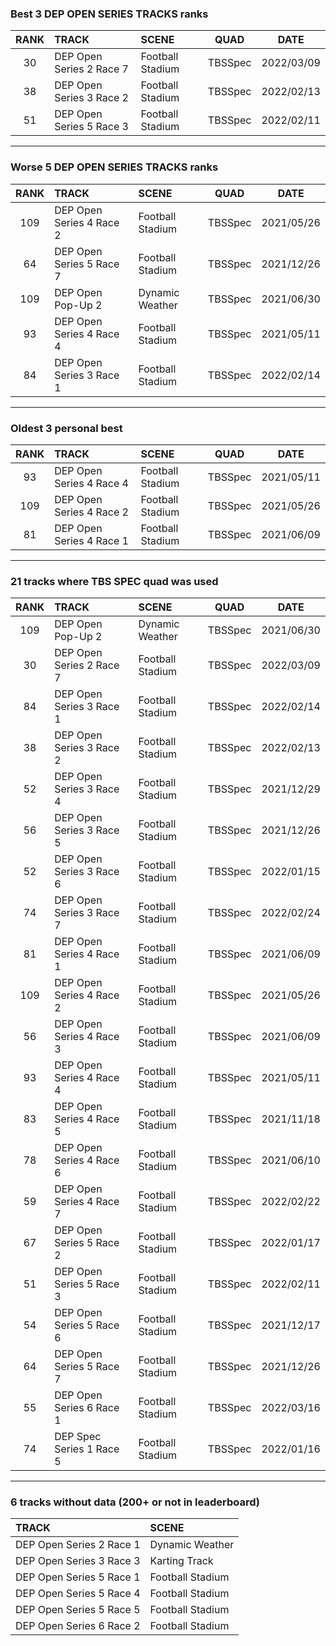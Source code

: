### Best 3 DEP OPEN SERIES TRACKS ranks
|RANK|TRACK|SCENE|QUAD|DATE|
|:---:|:---|:---|:---:|:---:|
|30|DEP Open Series 2 Race 7|Football Stadium|TBSSpec|2022/03/09|
|38|DEP Open Series 3 Race 2|Football Stadium|TBSSpec|2022/02/13|
|51|DEP Open Series 5 Race 3|Football Stadium|TBSSpec|2022/02/11|
---
### Worse 5 DEP OPEN SERIES TRACKS ranks
|RANK|TRACK|SCENE|QUAD|DATE|
|:---:|:---|:---|:---:|:---:|
|109|DEP Open Series 4 Race 2|Football Stadium|TBSSpec|2021/05/26|
|64|DEP Open Series 5 Race 7|Football Stadium|TBSSpec|2021/12/26|
|109|DEP Open Pop-Up 2|Dynamic Weather|TBSSpec|2021/06/30|
|93|DEP Open Series 4 Race 4|Football Stadium|TBSSpec|2021/05/11|
|84|DEP Open Series 3 Race 1|Football Stadium|TBSSpec|2022/02/14|
---
### Oldest 3 personal best
|RANK|TRACK|SCENE|QUAD|DATE|
|:---:|:---|:---|:---:|:---:|
|93|DEP Open Series 4 Race 4|Football Stadium|TBSSpec|2021/05/11|
|109|DEP Open Series 4 Race 2|Football Stadium|TBSSpec|2021/05/26|
|81|DEP Open Series 4 Race 1|Football Stadium|TBSSpec|2021/06/09|
---
### 21 tracks where TBS SPEC quad was used
|RANK|TRACK|SCENE|QUAD|DATE|
|:---:|:---|:---|:---:|:---:|
|109|DEP Open Pop-Up 2|Dynamic Weather|TBSSpec|2021/06/30|
|30|DEP Open Series 2 Race 7|Football Stadium|TBSSpec|2022/03/09|
|84|DEP Open Series 3 Race 1|Football Stadium|TBSSpec|2022/02/14|
|38|DEP Open Series 3 Race 2|Football Stadium|TBSSpec|2022/02/13|
|52|DEP Open Series 3 Race 4|Football Stadium|TBSSpec|2021/12/29|
|56|DEP Open Series 3 Race 5|Football Stadium|TBSSpec|2021/12/26|
|52|DEP Open Series 3 Race 6|Football Stadium|TBSSpec|2022/01/15|
|74|DEP Open Series 3 Race 7|Football Stadium|TBSSpec|2022/02/24|
|81|DEP Open Series 4 Race 1|Football Stadium|TBSSpec|2021/06/09|
|109|DEP Open Series 4 Race 2|Football Stadium|TBSSpec|2021/05/26|
|56|DEP Open Series 4 Race 3|Football Stadium|TBSSpec|2021/06/09|
|93|DEP Open Series 4 Race 4|Football Stadium|TBSSpec|2021/05/11|
|83|DEP Open Series 4 Race 5|Football Stadium|TBSSpec|2021/11/18|
|78|DEP Open Series 4 Race 6|Football Stadium|TBSSpec|2021/06/10|
|59|DEP Open Series 4 Race 7|Football Stadium|TBSSpec|2022/02/22|
|67|DEP Open Series 5 Race 2|Football Stadium|TBSSpec|2022/01/17|
|51|DEP Open Series 5 Race 3|Football Stadium|TBSSpec|2022/02/11|
|54|DEP Open Series 5 Race 6|Football Stadium|TBSSpec|2021/12/17|
|64|DEP Open Series 5 Race 7|Football Stadium|TBSSpec|2021/12/26|
|55|DEP Open Series 6 Race 1|Football Stadium|TBSSpec|2022/03/16|
|74|DEP Spec Series 1 Race 5|Football Stadium|TBSSpec|2022/01/16|
---
### 6 tracks without data (200+ or not in leaderboard)
|TRACK|SCENE|
|:---|:---|
|DEP Open Series 2 Race 1|Dynamic Weather|
|DEP Open Series 3 Race 3|Karting Track|
|DEP Open Series 5 Race 1|Football Stadium|
|DEP Open Series 5 Race 4|Football Stadium|
|DEP Open Series 5 Race 5|Football Stadium|
|DEP Open Series 6 Race 2|Football Stadium|
